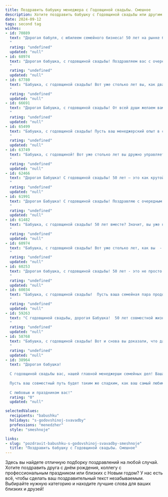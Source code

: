```yaml
---
title: Поздравить бабушку менеджера с Годовщиной свадьбы. Смешное
description: Хотите поздравить бабушку с Годовщиной свадьбы или другим праздником? Наш ИИ создаст незабываемое поздравление, а вы обязательно выделитесь среди других.  
date: 2024-09-12
tags: second tag
wishes:
- id: 70889
  text: "Дорогая бабуля, с юбилеем семейного бизнеса! 50 лет на рынке брачных отношений – это вам не шутки! Поздравляем с годовщиной свадьбы! Пусть ваша компания процветает и дальше, а вы, как главные менеджеры по любви, всегда остаетесь на высоте! ❤️🥂
  "
  rating: "undefined"
  updated: "null"
- id: 68974
  text: "Дорогая бабушка, с годовщиной свадьбы! Поздравляем вас с очередным годом семейного счастья, доказавшему, что даже менеджеры могут строить крепкие и долговечные отношения! Желаем вам, чтобы ваша любовь сияла ярче, чем скидка на новый диван!
  "
  rating: "undefined"
  updated: "null"
- id: 67780
  text: "Бабушка, с годовщиной свадьбы! Вот уже столько лет вы, как два менеджера по продажам, с успехом продаете друг другу любовь и счастье! 😜 Желаем вам продолжать держать планку, заключать выгодные сделки радости и получать бонусы от судьбы!  🥂
  "
  rating: "undefined"
  updated: "null"
- id: 66691
  text: "Дорогая Бабушка, с годовщиной свадьбы! От всей души желаем вам, чтобы ваша любовь была крепче, чем скидка на распродаже, а отношения -  плавнее, чем отчетность менеджера. Пусть ваш союз будет таким же успешным, как ваша карьера в управлении!  🎉
  "
  rating: "undefined"
  updated: "null"
- id: 65499
  text: "Бабушка, с годовщиной свадьбы! Пусть ваш менеджерский опыт в семейной жизни приносит только прибыль, а ваши личные проекты по-прежнему бывают успешными и прибыльными! 😉
  "
  rating: "undefined"
  updated: "null"
- id: 63749
  text: "Бабушка, с годовщиной! Вот уже столько лет вы дружно управляете семейным бизнесом, давая фору любому менеджеру по продажам: сбыли уже не одну пару носков, и внуков вам продали, кажется, всех!  Желаем вам  еще долгих лет слаженной работы, ну а если что -  внуки всегда подсобят!
  "
  rating: "undefined"
  updated: "null"
- id: 62466
  text: "Дорогая Бабушка! С годовщиной свадьбы! 50 лет – это как крутой проект, который вы с Дедушкой успешно запустили и довели до совершенства! А ведь менеджер из вас, как я понимаю,  отменный! 🎉🥂
  "
  rating: "undefined"
  updated: "null"
- id: 61991
  text: "Дорогая Бабушка! С годовщиной свадьбы! Поздравляю с очередным годом семейной стабильности, где ты, как опытный менеджер, сумела не только заключить выгодный контракт, но и управлять им с ювелирной точностью!  Желаю Вам с дедушкой крепости духа, крепких объятий и, конечно, сладкой жизни!
  "
  rating: "undefined"
  updated: "null"
- id: 61482
  text: "Бабушка, с годовщиной свадьбы! 50 лет вместе? Значит, вы уже не просто муж и жена, а целая корпорация!  Надеюсь, ваше \"совместное предприятие\" процветает, прибыль растёт, а акции стабильно держатся на высоком уровне! 😉
  "
  rating: "undefined"
  updated: "null"
- id: 60974
  text: "Бабушка, с годовщиной свадьбы! Вот уже столько лет, как вы  -  параллельные линии,  но  никогда  не  пересекающиеся!  Поздравляем вас, ведь  ваша  стабильность  удивительна!  И  как  же  повезло  дедушке,  что  у  него  такая  неумолимая  и  идеальная  менеджерша!
  "
  rating: "undefined"
  updated: "null"
- id: 60253
  text: "Дорогая бабушка, с годовщиной свадьбы! 50 лет - это не просто юбилей, это настоящий рекорд!  Надеюсь, за это время вы успели изучить все тонкости менеджмента семейных отношений и теперь можете дать мастер-класс по управлению собственным бизнесом под названием \"Счастливая семья\"! 😉
  "
  rating: "undefined"
  updated: "null"
- id: 60034
  text: "Бабушка, с годовщиной свадьбы!  Пусть ваша семейная пара продолжает сиять как бриллиант, а ваши финансовые дела  - как баланс менеджера после удачной сделки! 😉
  "
  rating: "undefined"
  updated: "null"
- id: 59263
  text: "С годовщиной свадьбы, дорогая Бабушка!  50 лет совместной жизни - это не просто юбилей, это настоящая победа над бытом, доказательство того, что ты умеешь не только справляться с менеджментом дома, но и управлять семейным бизнесом - отношениями, которые долгие годы процветают и приносят дивиденды в виде любви и счастья!
  "
  rating: "undefined"
  updated: "null"
- id: 58768
  text: "Бабушка, с годовщиной свадьбы! Вот и снова вы доказали, что даже два менеджера, умеющих договариваться о скидках, могут прожить вместе столько лет! Желаем, чтобы ваш семейный бизнес процветал и дальше, а делить прибыль вам было всегда приятно! 🥂
  "
  rating: "undefined"
  updated: "null"
- id: 38964
  text: "Дорогая бабушка!
  
  С годовщиной свадьбы вас, нашей главной менеджерши семейных дел! Ваша способность управлять нашим родословным деревом такая же впечатляющая, как и навыки супергероя в борьбе с неуспехами! Вы, как настоящий стратег, умело расставляете приоритеты: сначала пирожки, потом все остальное!
  
  Пусть ваш совместный путь будет таким же сладким, как ваш самый любимый торт, а трудности — такими же смешными, как ваши истории о том, как вы выбирали, кто лучше — папа или мама. С этим праздником, дорогая, и пусть ваша любовь всегда будет в режиме \"наследственный актив\"!
  
  С любовью и праздником вас!"
  rating: "0"
  updated: "null"

selectedValues:
  recipients: "babushku"
  holidays: "s-godovshinoj-svavadby"
  professions: "menedzher"
  style: "smeshnoje"

links:
- slug: "pozdravit-babushku-s-godovshinoj-svavadby-smeshnoje"
  title: "Поздравить бабушку с Годовщиной свадьбы. Смешное"
---
```


Здесь вы найдете отличную подборку поздравлений на любой случай. 
Хотите поздравить друга с днём рождения, коллегу с профессиональным праздником или близких с Новым годом? У нас есть всё, чтобы сделать ваш поздравительный текст незабываемым. Выбирайте нужную категорию и находите лучшие слова для ваших близких и друзей!
